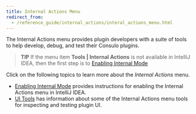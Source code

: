 ```yaml
---
title: Internal Actions Menu
redirect_from:
  - /reference_guide/internal_actions/interal_actions_menu.html
---
```

<!-- Copyright 2000-2020 JetBrains s.r.o. and other contributors. Use of this source code is governed by the Apache 2.0 license that can be found in the LICENSE file. -->

The Internal Actions menu provides plugin developers with a suite of tools to help develop, debug, and test their Consulo plugins.

> **TIP** If the menu item **Tools \| Internal Actions** is not available in IntelliJ IDEA, then the first step is to [Enabling Internal Mode](enabling_internal.md)

Click on the following topics to learn more about the _Internal Actions_ menu.
* [Enabling Internal Mode](enabling_internal.md) provides instructions for enabling the Internal Actions menu in IntelliJ IDEA.
* [UI Tools](internal_ui_sub.md) has information about some of the Internal Actions menu tools for inspecting and testing plugin UI.
